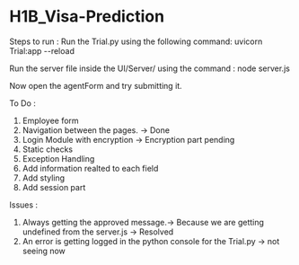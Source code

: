 # H1B_Visa-Prediction

Steps to run :
Run the Trial.py using the following command: uvicorn Trial:app --reload

Run the server file inside the UI/Server/ using the command : node server.js

Now open the agentForm and try submitting it.

To Do :
1. Employee form
2. Navigation between the pages. -> Done
3. Login Module with encryption -> Encryption part pending
4. Static checks
5. Exception Handling
6. Add information realted to each field
7. Add styling
8. Add session part

Issues :
1. Always getting the approved message.-> Because we are getting undefined from the server.js -> Resolved
2. An error is getting logged in the python console for the Trial.py -> not seeing now
